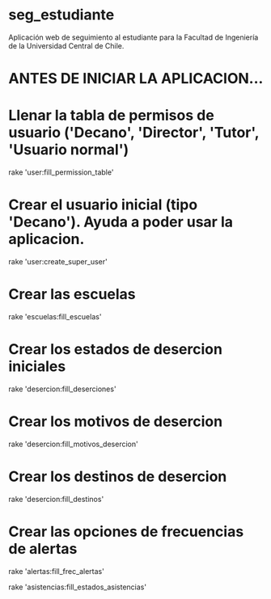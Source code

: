 # seg_estudiante
Aplicación web de seguimiento al estudiante para la Facultad de Ingeniería de la Universidad Central de Chile.

# ANTES DE INICIAR LA APLICACION...

# Llenar la tabla de permisos de usuario ('Decano', 'Director', 'Tutor', 'Usuario normal')
rake 'user:fill_permission_table'

# Crear el usuario inicial (tipo 'Decano'). Ayuda a poder usar la aplicacion.
rake 'user:create_super_user'

# Crear las escuelas
rake 'escuelas:fill_escuelas'

# Crear los estados de desercion iniciales
rake 'desercion:fill_deserciones'

# Crear los motivos de desercion
rake 'desercion:fill_motivos_desercion'

# Crear los destinos de desercion
rake 'desercion:fill_destinos'

# Crear las opciones de frecuencias de alertas
rake 'alertas:fill_frec_alertas'

rake 'asistencias:fill_estados_asistencias'